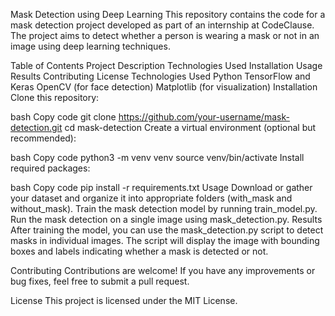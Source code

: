 Mask Detection using Deep Learning
This repository contains the code for a mask detection project developed as part of an internship at CodeClause. The project aims to detect whether a person is wearing a mask or not in an image using deep learning techniques.

Table of Contents
Project Description
Technologies Used
Installation
Usage
Results
Contributing
License
Technologies Used
Python
TensorFlow and Keras
OpenCV (for face detection)
Matplotlib (for visualization)
Installation
Clone this repository:

bash
Copy code
git clone https://github.com/your-username/mask-detection.git
cd mask-detection
Create a virtual environment (optional but recommended):

bash
Copy code
python3 -m venv venv
source venv/bin/activate
Install required packages:

bash
Copy code
pip install -r requirements.txt
Usage
Download or gather your dataset and organize it into appropriate folders (with_mask and without_mask).
Train the mask detection model by running train_model.py.
Run the mask detection on a single image using mask_detection.py.
Results
After training the model, you can use the mask_detection.py script to detect masks in individual images. The script will display the image with bounding boxes and labels indicating whether a mask is detected or not.

Contributing
Contributions are welcome! If you have any improvements or bug fixes, feel free to submit a pull request.

License
This project is licensed under the MIT License.

